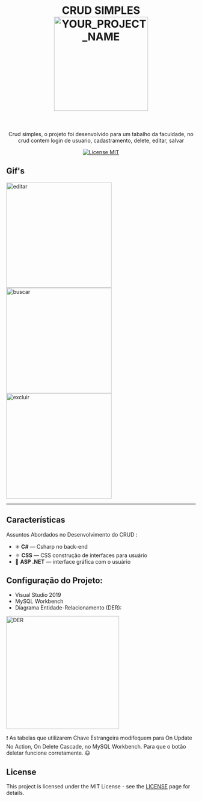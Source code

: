 <h1 align="center">
CRUD SIMPLES
<br>
  <img src="https://user-images.githubusercontent.com/55299009/100528604-8ed78100-31bd-11eb-8570-6fbc48ddfcc9.png" alt="YOUR_PROJECT_NAME" width="250">
<br>
<br>
</h1>

<p align="center">Crud simples, o projeto foi desenvolvido para um tabalho da faculdade, no crud contem login de usuario, cadastramento, delete, editar, salvar</p>

<p align="center">
  <a href="https://opensource.org/licenses/MIT">
    <img src="https://img.shields.io/badge/License-MIT-blue.svg" alt="License MIT">
  </a>
</p>

## Gif's
<div>
  <img src="https://user-images.githubusercontent.com/55299009/100528418-75cdd080-31bb-11eb-869e-7dff037e24b5.gif" alt="editar" height="280">
  <img src="https://user-images.githubusercontent.com/55299009/100528476-060c1580-31bc-11eb-81b6-53e9546d3368.gif" alt="buscar" height="280">
  <img src="https://user-images.githubusercontent.com/55299009/100528489-2c31b580-31bc-11eb-8e12-62f112ce2656.gif" alt="excluir" height="280">
</div>

<hr />

## Características
[//]: # 
Assuntos Abordados no Desenvolvimento do CRUD :

- :eight_spoked_asterisk: **C#** — Csharp no back-end
- ⚛️ **CSS** — CSS construção de interfaces para usuário
- :diamond_shape_with_a_dot_inside: **ASP .NET** — interface gráfica com o usuário

## Configuração do Projeto:

- Visual Studio 2019
- MySQL Workbench
- Diagrama Entidade-Relacionamento (DER):
 <img src="https://user-images.githubusercontent.com/55299009/100529150-28556180-31c3-11eb-9f7c-910e3cd66422.png" alt="DER" height="300">
 
 :exclamation: As tabelas que utilizarem Chave Estrangeira 
 modifequem para On Update No Action, On Delete Cascade, no MySQL Workbench.
 Para que o botão deletar funcione corretamente. :smiley:

## License

This project is licensed under the MIT License - see the [LICENSE](https://opensource.org/licenses/MIT) page for details.
